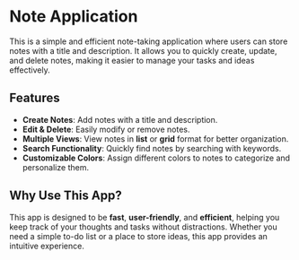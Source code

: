 # **Note Application**  

This is a simple and efficient note-taking application where users can store notes with a title and description. It allows you to quickly create, update, and delete notes, making it easier to manage your tasks and ideas effectively.  

## **Features**  
- **Create Notes**: Add notes with a title and description.  
- **Edit & Delete**: Easily modify or remove notes.  
- **Multiple Views**: View notes in **list** or **grid** format for better organization.  
- **Search Functionality**: Quickly find notes by searching with keywords.  
- **Customizable Colors**: Assign different colors to notes to categorize and personalize them.  

## **Why Use This App?**  
This app is designed to be **fast**, **user-friendly**, and **efficient**, helping you keep track of your thoughts and tasks without distractions. Whether you need a simple to-do list or a place to store ideas, this app provides an intuitive experience.  